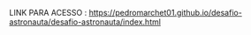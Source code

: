 LINK PARA ACESSO : https://pedromarchet01.github.io/desafio-astronauta/desafio-astronauta/index.html
